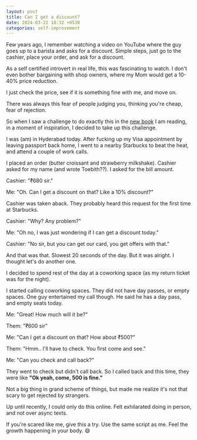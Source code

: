 ```yaml
---
layout: post
title: Can I get a discount?
date: 2024-03-22 18:32 +0530
categories: self-improvement
---
```



Few years ago, I remember watching a video on YouTube where the guy goes up to a barista and asks for a discount. Simple steps, just go to the cashier, place your order, and ask for a discount.

As a self certified introvert in real life, this was fascinating to watch. I don't even bother bargaining with shop owners, where my Mom would get a 10-40% price reduction.

I just check the price, see if it is something fine with me, and move on.

There was always this fear of people judging you, thinking you're cheap, fear of rejection.

So when I saw a challenge to do exactly this in the [new book](https://noahkagan.com/mdwbook/) I am reading, in a moment of inspiration, I decided to take up this challenge.

I was (am) in Hyderabad today. After fucking up my Visa appointment by leaving passport back home, I went to a nearby Starbucks to beat the heat, and attend a couple of work calls.

I placed an order (butter croissant and strawberry milkshake). Cashier asked for my name (and wrote Toebith??). I asked for the bill amount.

Cashier: "₹680 sir."

Me: "Oh. Can I get a discount on that? Like a 10% discount?"

Cashier was taken aback. They probably heard this request for the first time at Starbucks.

Cashier: "Why? Any problem?"

Me: "Oh no, I was just wondering if I can get a discount today."

Cashier: "No sir, but you can get our card, you get offers with that."

And that was that. Slowest 20 seconds of the day. But it was alright. I thought let's do another one.

I decided to spend rest of the day at a coworking space (as my return ticket was for the night).

I started calling coworking spaces. They did not have day passes, or empty spaces. One guy entertained my call though. He said he has a day pass, and empty seats today.

Me: "Great! How much will it be?"

Them: "₹600 sir"

Me: "Can I get a discount on that? How about ₹500?"

Them: "Hmm.. I'll have to check. You first come and see."

Me: "Can you check and call back?"

They went to check but didn't call back. So I called back and this time, they were like **"Ok yeah, come, 500 is fine."**

Not a big thing in grand scheme of things, but made me realize it's not that scary to get rejected by strangers.

Up until recently, I could only do this online. Felt exhilarated doing in person, and not over async texts.

If you're scared like me, give this a try. Use the same script as me. Feel the growth happening in your body. 😄